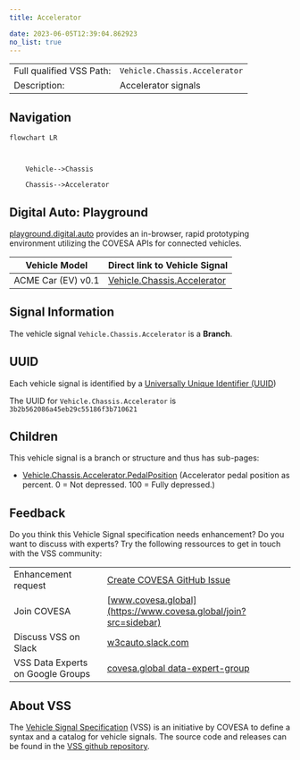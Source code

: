 ```yaml
---
title: Accelerator

date: 2023-06-05T12:39:04.862923
no_list: true
---
```



| | |
|---|---|
| Full qualified VSS Path: | `Vehicle.Chassis.Accelerator` |
| Description: | Accelerator signals |

## Navigation

```mermaid
flowchart LR



    Vehicle-->Chassis

    Chassis-->Accelerator

```


## Digital Auto: Playground

[playground.digital.auto](http://digital.auto) provides an in-browser, rapid prototyping environment utilizing the COVESA APIs for connected vehicles. 

| Vehicle Model | Direct link to Vehicle Signal |
|---|---|
| ACME Car (EV) v0.1 | [Vehicle.Chassis.Accelerator](https://digitalauto.netlify.app/model/STLWzk1WyqVVLbfymb4f/cvi/list/Vehicle.Chassis.Accelerator/) |


## Signal Information




The vehicle signal `Vehicle.Chassis.Accelerator` is a **Branch**.





## UUID

Each vehicle signal is identified by a [Universally Unique Identifier (UUID](https://en.wikipedia.org/wiki/Universally_unique_identifier))

The UUID for `Vehicle.Chassis.Accelerator` is `3b2b562086a45eb29c55186f3b710621`

## Children

This vehicle signal is a branch or structure and thus has sub-pages:

- [Vehicle.Chassis.Accelerator.PedalPosition](pedalposition/) (Accelerator pedal position as percent. 0 = Not depressed. 100 = Fully depressed.)


## Feedback

Do you think this Vehicle Signal specification needs enhancement? Do you want to discuss with experts? Try the following ressources to get in touch with the VSS community:

| | |
|---|---|
| Enhancement request | [Create COVESA GitHub Issue](https://github.com/COVESA/vehicle_signal_specification/issues/new?body=Please+describe+your+feedback&title=Signal+feedback+Vehicle.Chassis.Accelerator) |
| Join COVESA | [www.covesa.global](https://www.covesa.global/join?src=sidebar) |
| Discuss VSS on Slack | [w3cauto.slack.com](http://w3cauto.slack.com/) |
| VSS Data Experts on Google Groups | [covesa.global data-expert-group](https://groups.google.com/a/covesa.global/g/data-expert-group) |

## About VSS

The [Vehicle Signal Specification](https://covesa.github.io/vehicle_signal_specification/) (VSS)
is an initiative by COVESA to define a syntax and a catalog for vehicle signals.
The source code and releases can be found in the [VSS github repository](https://github.com/COVESA/vehicle_signal_specification).

